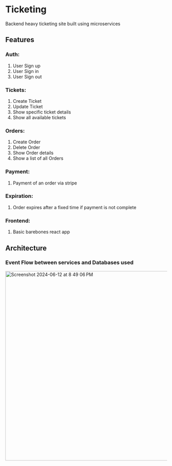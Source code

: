 # Ticketing
Backend heavy ticketing site built using microservices

## Features

### Auth:
1. User Sign up
2. User Sign in
3. User Sign out

### Tickets:
1. Create Ticket
2. Update Ticket
3. Show specific ticket details
4. Show all available tickets

### Orders:
1. Create Order
2. Delete Order
3. Show Order details
4. Show a list of all Orders

### Payment:
1. Payment of an order via stripe

### Expiration:
1. Order expires after a fixed time if payment is not complete

### Frontend:
1. Basic barebones react app

## Architecture

### Event Flow between services and Databases used
<img width="590" alt="Screenshot 2024-06-12 at 8 49 06 PM" src="https://github.com/jattinb/ticketing/assets/32822529/bc62a772-7a7e-4362-bf3c-6ff1ce1d0cee">

